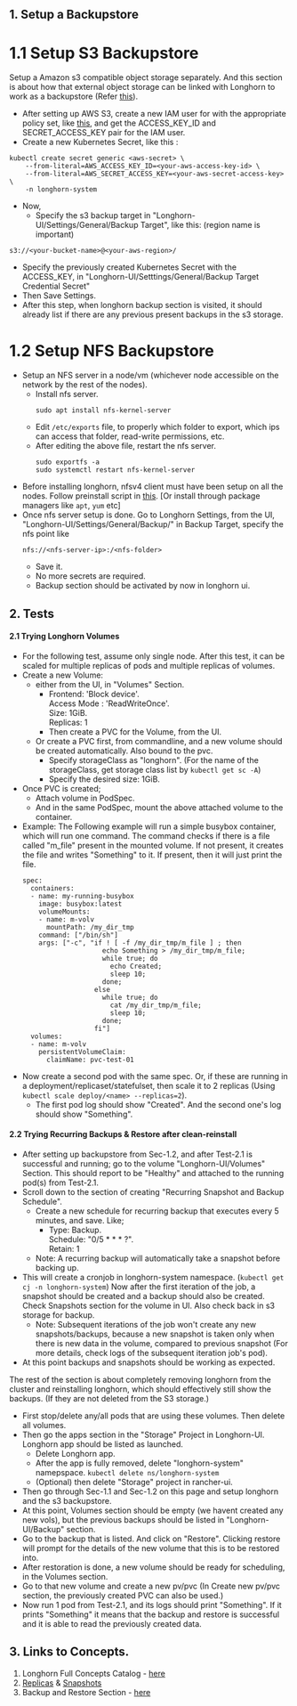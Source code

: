 ## 1. Setup a Backupstore

# 1.1 Setup S3 Backupstore

Setup a Amazon s3 compatible object storage separately. And this section is about how that external object storage can be linked with Longhorn to work as a backupstore (Refer [this](https://longhorn.io/docs/1.1.0/snapshots-and-backups/backup-and-restore/set-backup-target/)).

- After setting up AWS S3, create a new IAM user for with the appropriate policy set, like [this](https://longhorn.io/docs/1.1.0/snapshots-and-backups/backup-and-restore/set-backup-target/), and get the ACCESS_KEY_ID and SECRET_ACCESS_KEY pair for the IAM user.
- Create a new Kubernetes Secret, like this :
```
kubectl create secret generic <aws-secret> \
    --from-literal=AWS_ACCESS_KEY_ID=<your-aws-access-key-id> \
    --from-literal=AWS_SECRET_ACCESS_KEY=<your-aws-secret-access-key> \
    -n longhorn-system
```
- Now,
  - Specify the s3 backup target in "Longhorn-UI/Settings/General/Backup Target", like this: (region name is important)
```
s3://<your-bucket-name>@<your-aws-region>/
```
  - Specify the previously created Kubernetes Secret with the ACCESS_KEY, in "Longhorn-UI/Setttings/General/Backup Target Credential Secret"
  - Then Save Settings.
- After this step, when longhorn backup section is visited, it should already list if there are any previous present backups in the s3 storage.

# 1.2 Setup NFS Backupstore

- Setup an NFS server in a node/vm (whichever node accessible on the network by the rest of the nodes).
  - Install nfs server.
    ```
    sudo apt install nfs-kernel-server
    ```
  - Edit `/etc/exports` file, to properly which folder to export, which ips can access that folder, read-write permissions, etc.
  - After editing the above file, restart the nfs server.
    ```
    sudo exportfs -a
    sudo systemctl restart nfs-kernel-server
    ```
- Before installing longhorn, nfsv4 client must have been setup on all the nodes. Follow preinstall script in [this](../cluster/longhorn). [Or install through package managers like `apt`, `yum` etc]
- Once nfs server setup is done. Go to Longhorn Settings, from the UI, "Longhorn-UI/Settings/General/Backup/" in Backup Target, specify the nfs point like
  ```
  nfs://<nfs-server-ip>:/<nfs-folder>
  ```
  - Save it.
  - No more secrets are required.
  - Backup section should be activated by now in longhorn ui.

## 2. Tests

#### 2.1 Trying Longhorn Volumes
- For the following test, assume only single node. After this test, it can be scaled for multiple replicas of pods and multiple replicas of volumes.
- Create a new Volume:
  - either from the UI, in "Volumes" Section.
    - Frontend: 'Block device'.\
    Access Mode : 'ReadWriteOnce'.\
    Size: 1GiB.\
    Replicas: 1
    - Then create a PVC for the Volume, from the UI.
  - Or create a PVC first, from commandline, and a new volume should be created automatically. Also bound to the pvc.
    - Specify storageClass as "longhorn". (For the name of the storageClass, get storage class list by `kubectl get sc -A`)
    - Specify the desired size: 1GiB.
- Once PVC is created;
  - Attach volume in PodSpec.
  - And in the same PodSpec, mount the above attached volume to the container.
- Example: The Following example will run a simple busybox container, which will run one command. The command checks if there is a file called "m_file" present in the mounted volume. If not present, it creates the file and writes "Something" to it. If present, then it will just print the file.
  ```
  spec:
    containers:
    - name: my-running-busybox
      image: busybox:latest
      volumeMounts:
      - name: m-volv
        mountPath: /my_dir_tmp
      command: ["/bin/sh"]
      args: ["-c", "if ! [ -f /my_dir_tmp/m_file ] ; then
                      echo Something > /my_dir_tmp/m_file;
                      while true; do
                        echo Created;
                        sleep 10;
                      done;
                    else
                      while true; do
                        cat /my_dir_tmp/m_file;
                        sleep 10;
                      done;
                    fi"]
    volumes:
    - name: m-volv
      persistentVolumeClaim:
        claimName: pvc-test-01
  ```
- Now create a second pod with the same spec. Or, if these are running in a deployment/replicaset/statefulset, then scale it to 2 replicas (Using `kubectl scale deploy/<name> --replicas=2`).
  - The first pod log should show "Created". And the second one's log should show "Something".

#### 2.2 Trying Recurring Backups & Restore after clean-reinstall

- After setting up backupstore from Sec-1.2, and after Test-2.1 is successful and running; go to the volume "Longhorn-UI/Volumes" Section. This should report to be "Healthy" and attached to the running pod(s) from Test-2.1.
- Scroll down to the section of creating "Recurring Snapshot and Backup Schedule".
  - Create a new schedule for recurring backup that executes every 5 minutes, and save. Like;
    - Type: Backup.\
      Schedule: "0/5 * * * ?".\
      Retain: 1
  - Note: A recurring backup will automatically take a snapshot before backing up.
- This will create a cronjob in longhorn-system namespace. (`kubectl get cj -n longhorn-system`) Now after the first iteration of the job, a snapshot should be created and a backup should also be created. Check Snapshots section for the volume in UI. Also check back in s3 storage for backup.
  - Note: Subsequent iterations of the job won't create any new snapshots/backups, because a new snapshot is taken only when there is new data in the volume, compared to previous snapshot (For more details, check logs of the subsequent iteration job's pod).
- At this point backups and snapshots should be working as expected.

The rest of the section is about completely removing longhorn from the cluster and reinstalling longhorn, which should effectively still show the backups. (If they are not deleted from the S3 storage.)
- First stop/delete any/all pods that are using these volumes. Then delete all volumes.
- Then go the apps section in the "Storage" Project in Longhorn-UI. Longhorn app should be listed as launched.
  - Delete Longhorn app.
  - After the app is fully removed, delete "longhorn-system" namepspace. `kubectl delete ns/longhorn-system`
  - (Optional) then delete "Storage" project in rancher-ui.
- Then go through Sec-1.1 and Sec-1.2 on this page and setup longhorn and the s3 backupstore.
- At this point, Volumes section should be empty (we havent created any new vols), but the previous backups should be listed in "Longhorn-UI/Backup" section.
- Go to the backup that is listed. And click on "Restore". Clicking restore will prompt for the details of the new volume that this is to be restored into.
- After restoration is done, a new volume should be ready for scheduling, in the Volumes section.
- Go to that new volume and create a new pv/pvc (In Create new pv/pvc section, the previously created PVC can also be used.)
- Now run 1 pod from Test-2.1, and its logs should print "Something". If it prints "Something" it means that the backup and restore is successful and it is able to read the previously created data.

## 3. Links to Concepts.

1. Longhorn Full Concepts Catalog - [here](https://longhorn.io/docs/latest/concepts/)
2. [Replicas](https://longhorn.io/docs/latest/concepts/#23-replicas) & [Snapshots](https://longhorn.io/docs/latest/concepts/#24-snapshots)
3. Backup and Restore Section - [here](https://longhorn.io/docs/latest/concepts/#3-backups-and-secondary-storage)
